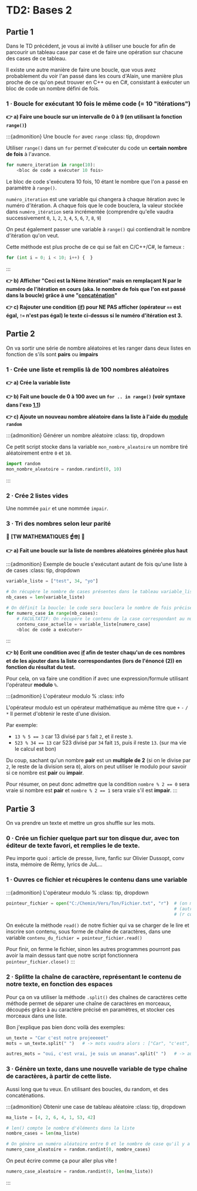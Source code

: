 # TD2: Bases 2

## Partie 1

Dans le TD précédent, je vous ai invité à utiliser une boucle for afin de parcourir un tableau case par case et de faire une opération sur chacune des cases de ce tableau.

Il existe une autre manière de faire une boucle, que vous avez probablement du voir l'an passé dans les cours d'Alain, une manière plus proche de ce qu'on peut trouver en C++ ou en C#, consistant à exécuter un bloc de code un nombre défini de fois.

### 1 · Boucle for exécutant 10 fois le même code (= 10 "itérations")

**👉 a) Faire une boucle sur un intervalle de 0 à 9 (en utilisant la fonction `range()`)**

:::{admonition} Une boucle `for` avec `range`
:class: tip, dropdown

Utiliser `range()` dans un `for` permet d'exécuter du code un **certain nombre de fois** à l'avance.

```python
for numero_iteration in range(10):
	<bloc de code a exécuter 10 fois>
```

Le bloc de code s'exécutera 10 fois, 10 étant le nombre que l'on a passé en paramètre à `range()`.

`numéro_iteration` est une variable qui changera à chaque itération avec le numéro d'itération.
A chaque fois que le code bouclera, la valeur stockée dans `numéro_itération` sera incrémentée (comprendre qu'elle vaudra successivement `0`, `1`, `2`, `3`, `4`, `5`, `6`, `7`, `8`, `9`)

On peut également passer une variable à `range()` qui contiendrait le nombre d'itération qu'on veut.

Cette méthode est plus proche de ce qui se fait en C/C++/C#, le fameux :

```python
for (int i = 0; i < 10; i++) {  }
```
:::

**👉 b) Afficher "Ceci est la Nème itération" mais en remplaçant N par le numéro de l'itération en cours (aka. le nombre de fois que l'on est passé dans la boucle) grâce à une "[concaténation](cours.md#la-concaténation)"**

**👉 c) Rajouter une condition ([if](./cours.md#condition)) pour NE PAS afficher (opérateur `==` est égal, `!=` n'est pas égal) le texte ci-dessus si le numéro d'itération est 3.**


## Partie 2

On va sortir une série de nombre aléatoires et les ranger dans deux listes en fonction de s'ils sont **pairs** ou **impairs**

### 1 · Crée une liste et remplis là de 100 nombres aléatoires

**👉 a) Crée la variable liste**

**👉 b) Fait une boucle de 0 à 100 avec un `for .. in range()` (voir syntaxe dans l'exo [1.1](#1--boucle-for-exécutant-10-fois-le-même-code--10-itérations))**

**👉 c) Ajoute un nouveau nombre aléatoire dans la liste à l'aide du [module](./cours.md#modules--imports) `random`**

:::{admonition} Générer un nombre aléatoire
:class: tip, dropdown

Ce petit script stocke dans la variable `mon_nombre_aleatoire` un nombre tiré aléatoirement entre `0` et `10`.
```python
import random
mon_nombre_aleatoire = random.randint(0, 10)
```
:::

### 2 · Crée 2 listes vides
Une nommée `pair` et une nommée `impair`.


### 3 · Tri des nombres selon leur parité

🚨 **[TW MATHEMATIQUES ☝️🤓]** 🚨

**👉 a) Fait une boucle sur la liste de nombres aléatoires générée plus haut**

:::{admonition} Exemple de boucle s'exécutant autant de fois qu'une liste à de cases
:class: tip, dropdown

```python
variable_liste = ["test", 34, "yo"]

# On récupère le nombre de cases présentes dans le tableau variable_liste (3 ici) et stocke la valeur dans la variable nb_cases
nb_cases = len(variable_liste)

# On définit la boucle: le code sera bouclera le nombre de fois précisé dans la variable nb_cases
for numero_case in range(nb_cases):
    # FACULTATIF: On récupère le contenu de la case correspondant au numéro d'itération en cours et on le stocke dans contenu_case_actuelle
	contenu_case_actuelle = variable_liste[numero_case]
	<bloc de code a exécuter>
```
:::

**👉 b) Ecrit une condition avec [if](./cours.md#condition) afin de tester chaqu'un de ces nombres et de les ajouter dans la liste correspondantes (lors de l'énoncé (2)) en fonction du résultat du test.**

Pour cela, on va faire une condition if avec une expression/formule utilisant l'opérateur **modulo** `%`.

:::{admonition} L'opérateur modulo %
:class: info

L'opérateur modulo est un opérateur mathématique au même titre que `+` `-` `/` `*`
Il permet d'obtenir le reste d'une division.

Par exemple:
* `13 % 5 == 3` car 13 divisé par `5` fait `2`, et il reste `3`.
* `523 % 34 == 13` car 523 divisé par `34` fait `15`, puis il reste `13`. (sur ma vie le calcul est bon)

Du coup, sachant qu'un nombre **pair** est un **multiple de 2** (si on le divise par `2`, le reste de la division sera `0`), alors on peut utiliser le modulo pour savoir si ce nombre est **pair** ou **impair**.

Pour résumer, on peut donc admettre que la condition `nombre % 2 == 0` sera vraie si nombre est **pair** et `nombre % 2 == 1` sera vraie s'il est **impair**.
:::


## Partie 3

On va prendre un texte et mettre un gros shuffle sur les mots.

### 0 · Crée un fichier quelque part sur ton disque dur, avec ton éditeur de texte favori, et remplies le de texte.

Peu importe quoi : article de presse, livre, fanfic sur Olivier Dussopt, conv insta, mémoire de Rémy, lyrics de JuL...

### 1 · Ouvres ce fichier et récupères le contenu dans une variable

:::{admonition} L'opérateur modulo %
:class: tip, dropdown

```python
pointeur_fichier = open("C:/Chemin/Vers/Ton/Fichier.txt", "r")  # (on met "r" pour indiquer qu'on veut juste LIRE le fichier.)
                                                                # (autrement on aurait mis "w")
                                                                # (r comme read, w comme write... c'est malin nan?)
```

On exécute la méthode `read()` de notre fichier qui va se charger de le lire et inscrire son contenu,
sous forme de chaîne de caractères, dans une variable
`contenu_du_fichier = pointeur_fichier.read()`

Pour finir, on ferme le fichier, sinon les autres programmes pourront pas avoir la main dessus tant que notre script fonctionnera
`pointeur_fichier.close()`
:::

### 2 · Splitte la chaîne de caractère, représentant le contenu de notre texte, en fonction des espaces

Pour ça on va utiliser la méthode `.split()` des chaînes de caractères cette méthode permet de séparer une chaîne de caractères en morceaux, découpés grâce à au caractère précisé en paramètres, et stocker ces morceaux dans une liste.

Bon j'explique pas bien donc voilà des exemples:

```python
un_texte = "Car c'est notre projeeeeet"
mots = un_texte.split(" ")   # -> mots vaudra alors : ["Car", "c'est", "notre", "projeeeeet"]

autres_mots = "oui, c'est vrai, je suis un ananas".split(" ")   # -> autres_mots vaudra : ["oui,", "c'est", "vrai,", "je", "suis", "un", "ananas"]
```

### 3 · Génère un texte, dans une nouvelle variable de type chaîne de caractères, à partir de cette liste.

Aussi long que tu veux. En utilisant des boucles, du random, et des concaténations.

:::{admonition} Obtenir une case de tableau aléatoire
:class: tip, dropdown

```python
ma_liste = [4, 2, 6, 4, 1, 53, 42]

# len() compte le nombre d'éléments dans la liste
nombre_cases = len(ma_liste)

# On génère un numéro aléatoire entre 0 et le nombre de case qu'il y a dans notre liste
numero_case_aleatoire = random.randint(0, nombre_cases)
```

On peut écrire comme ça pour aller plus vite !
```python
numero_case_aleatoire = random.randint(0, len(ma_liste))
```
:::
